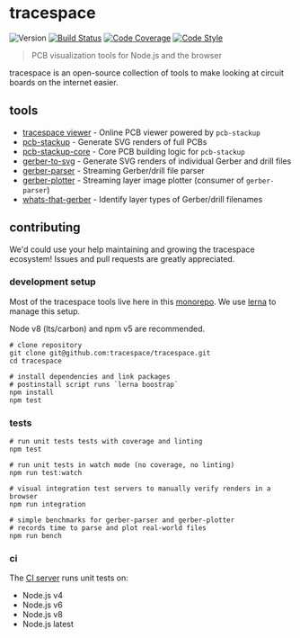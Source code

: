 # tracespace

![Version][version-badge]
[![Build Status][build-badge]][build]
[![Code Coverage][coverage-badge]][coverage]
[![Code Style][code-style-badge]][code-style]

> PCB visualization tools for Node.js and the browser

tracespace is an open-source collection of tools to make looking at circuit boards on the internet easier.

## tools

*   [tracespace viewer][viewer] - Online PCB viewer powered by `pcb-stackup`
*   [pcb-stackup][] - Generate SVG renders of full PCBs
*   [pcb-stackup-core][] - Core PCB building logic for `pcb-stackup`
*   [gerber-to-svg][] - Generate SVG renders of individual Gerber and drill files
*   [gerber-parser][] - Streaming Gerber/drill file parser
*   [gerber-plotter][] - Streaming layer image plotter (consumer of `gerber-parser`)
*   [whats-that-gerber][] - Identify layer types of Gerber/drill filenames

## contributing

We'd could use your help maintaining and growing the tracespace ecosystem! Issues and pull requests are greatly appreciated.

### development setup

Most of the tracespace tools live here in this [monorepo][]. We use [lerna][] to manage this setup.

Node v8 (lts/carbon) and npm v5 are recommended.

```shell
# clone repository
git clone git@github.com:tracespace/tracespace.git
cd tracespace

# install dependencies and link packages
# postinstall script runs `lerna boostrap`
npm install
npm test
```

### tests

```shell
# run unit tests tests with coverage and linting
npm test

# run unit tests in watch mode (no coverage, no linting)
npm run test:watch

# visual integration test servers to manually verify renders in a browser
npm run integration

# simple benchmarks for gerber-parser and gerber-plotter
# records time to parse and plot real-world files
npm run bench
```

### ci

The [CI server][build] runs unit tests on:

*   Node.js v4
*   Node.js v6
*   Node.js v8
*   Node.js latest

[viewer]: http://viewer.tracespace.io
[pcb-stackup]: https://github.com/tracespace/pcb-stackup
[gerber-to-svg]: ./packages/gerber-to-svg
[pcb-stackup-core]: ./packages/pcb-stackup-core
[gerber-parser]: ./packages/gerber-parser
[gerber-plotter]: ./packages/gerber-plotter
[whats-that-gerber]: ./packages/whats-that-gerber

[monorepo]: https://github.com/babel/babel/blob/master/doc/design/monorepo.md
[lerna]: https://lernajs.io/

[version-badge]: https://img.shields.io/badge/dynamic/json.svg?style=flat-square&label=version&colorB=00bfff&query=$.version&uri=https%3A%2F%2Fraw.githubusercontent.com%2Ftracespace%2Fgerber-to-svg%2Fnext%2Flerna.json

[build]: https://travis-ci.org/tracespace/gerber-to-svg/branches
[build-badge]: http://img.shields.io/travis/tracespace/gerber-to-svg/next.svg?style=flat-square

[coverage]: https://codecov.io/gh/tracespace/gerber-to-svg/branches
[coverage-badge]: https://img.shields.io/codecov/c/github/tracespace/gerber-to-svg/next.svg?style=flat-square

[code-style]: https://standardjs.com
[code-style-badge]: https://img.shields.io/badge/code_style-standard-brightgreen.svg?style=flat-square
